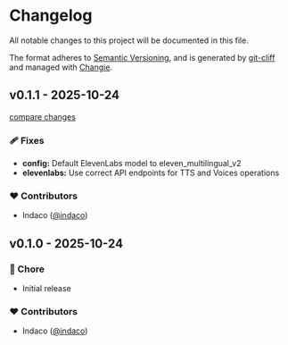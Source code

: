 # Changelog

All notable changes to this project will be documented in this file.

The format adheres to [Semantic Versioning](https://semver.org/spec/v2.0.0.html),
and is generated by [git-cliff](https://git-cliff.org/) and managed with [Changie](https://github.com/miniscruff/changie).

## v0.1.1 - 2025-10-24

[compare changes](https://github.com/indaco/md1audio/compare/v0.1.0...v0.1.1)

### <!-- 1 -->🩹 Fixes

- **config:** Default ElevenLabs model to eleven_multilingual_v2
- **elevenlabs:** Use correct API endpoints for TTS and Voices operations

### ❤️ Contributors

- Indaco ([@indaco](https://github.com/indaco))

## v0.1.0 - 2025-10-24

### 🏡 Chore

- Initial release

### ❤️ Contributors

- Indaco ([@indaco](https://github.com/indaco))
